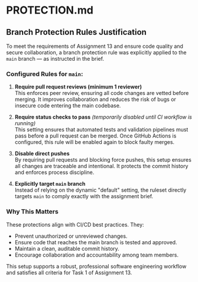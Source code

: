 # PROTECTION.md

## Branch Protection Rules Justification

To meet the requirements of Assignment 13 and ensure code quality and secure collaboration, a branch protection rule was explicitly applied to the `main` branch — as instructed in the brief.

### Configured Rules for `main`:

1. **Require pull request reviews (minimum 1 reviewer)**  
   This enforces peer review, ensuring all code changes are vetted before merging. It improves collaboration and reduces the risk of bugs or insecure code entering the main codebase.

2. **Require status checks to pass** *(temporarily disabled until CI workflow is running)*  
   This setting ensures that automated tests and validation pipelines must pass before a pull request can be merged. Once GitHub Actions is configured, this rule will be enabled again to block faulty merges.

3. **Disable direct pushes**  
   By requiring pull requests and blocking force pushes, this setup ensures all changes are traceable and intentional. It protects the commit history and enforces process discipline.

4. **Explicitly target `main` branch**  
   Instead of relying on the dynamic "default" setting, the ruleset directly targets `main` to comply exactly with the assignment brief.

### Why This Matters

These protections align with CI/CD best practices. They:
- Prevent unauthorized or unreviewed changes.
- Ensure code that reaches the main branch is tested and approved.
- Maintain a clean, auditable commit history.
- Encourage collaboration and accountability among team members.

This setup supports a robust, professional software engineering workflow and satisfies all criteria for Task 1 of Assignment 13.
